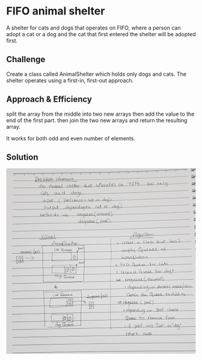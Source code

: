 # FIFO animal shelter

A shelter for cats and dogs that operates on FIFO, where a person can adopt a cat or a dog and the cat that first entered the shelter will be adopted first.

## Challenge

Create a class called AnimalShelter which holds only dogs and cats. The shelter operates using a first-in, first-out approach.

## Approach & Efficiency

split the array from the middle into two new arrays then add the value to the end of the first part. then join the two new arrays and return the resulting array.

It works for both odd and even number of elements.

## Solution
<!-- Embedded whiteboard image -->
![whiteboard solution](./fifoanimalshelter.jpg)
